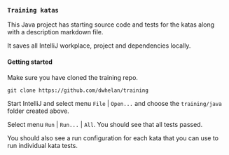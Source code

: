 ### `Training katas`
This Java project has starting source code and tests
for the katas along with a description markdown file.

It saves all IntelliJ workplace, project and dependencies locally.

#### Getting started
Make sure you have cloned the training repo.  
```
git clone https://github.com/dwhelan/training
```

Start IntelliJ and select menu `File` | `Open...` 
and choose the `training/java` folder created above.

Select menu `Run` | `Run...` | `All`.
You should see that all tests passed.

You should also see a run configuration for each kata that
you can use to run individual kata tests.
